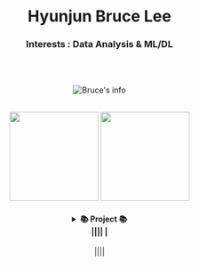 <div align="center">

# Hyunjun Bruce Lee



### Interests : Data Analysis & ML/DL

<br>
<br>

![Bruce's info](https://github-profile-summary-cards.vercel.app/api/cards/profile-details?username=Hyunjun-Bruce-Lee&theme=monokai)

<br>

<div align = center>
    <img height = 160 src="https://github-readme-stats.vercel.app/api/top-langs/?username=Hyunjun-Bruce-Lee&layout=compact", float = left>
	  <img height = 160 src = "https://github-readme-stats.vercel.app/api?username=Hyunjun-Bruce-Lee&show_icons=true&theme=radical"float = right>
</div>




<h4>
<details>
        <summary>📚 Project 📚
        </summary><br>
| 기간 | 프로젝트명 | 역할 | 수상내역 |
| --- | --- | --- | --- |
| hello      | test       | temp | na       |
|            |            |      |          |
|            |            |      |          |
|            |            |      |          |
|</details>||||
|</h4>||||

</div>
